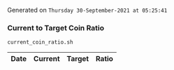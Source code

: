 Generated on `Thursday 30-September-2021 at 05:25:41`

### Current to Target Coin Ratio
`current_coin_ratio.sh`

Date|Current|Target|Ratio
---|---|---|---
